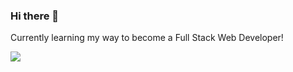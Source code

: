 ### Hi there 👋

Currently learning my way to become a Full Stack Web Developer!

![](https://i.ibb.co/g7XCqdG/HEnrique-Teot-nio.png)
